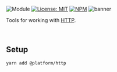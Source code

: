 ![Module](https://img.shields.io/badge/%40platform-http-%23EA4E7E.svg)
[![License: MIT](https://img.shields.io/badge/license-MIT-blue.svg)](https://opensource.org/licenses/MIT)
[![NPM](https://img.shields.io/npm/v/@platform/http.svg?colorB=blue&style=flat)](https://www.npmjs.com/package/@platform/http)
![banner](https://user-images.githubusercontent.com/185555/75078847-a36e5500-556b-11ea-8583-8a64eb58086d.png)

Tools for working with [HTTP](https://en.wikipedia.org/wiki/Hypertext_Transfer_Protocol).

<p>&nbsp;<p>

## Setup

    yarn add @platform/http


<p>&nbsp;<p>
<p>&nbsp;<p>
